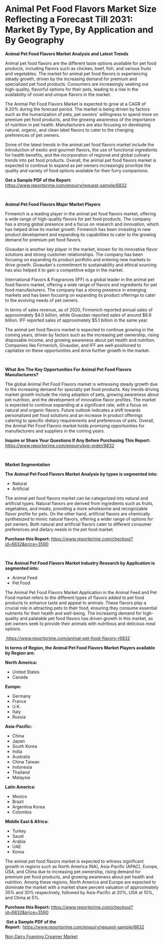 <p><h1>Animal Pet Food Flavors Market Size Reflecting a Forecast Till 2031: Market By Type, By Application and By Geography</h1></p><p><strong>Animal Pet Food Flavors Market Analysis and Latest Trends</strong></p>
<p><p>Animal pet food flavors are the different taste options available for pet food products, including flavors such as chicken, beef, fish, and various fruits and vegetables. The market for animal pet food flavors is experiencing steady growth, driven by the increasing demand for premium and specialized pet food products. Consumers are increasingly seeking out high-quality, flavorful options for their pets, leading to a rise in the availability of novel and unique flavors in the market.</p><p>The Animal Pet Food Flavors Market is expected to grow at a CAGR of 9.20% during the forecast period. The market is being driven by factors such as the humanization of pets, pet owners' willingness to spend more on premium pet food products, and the growing awareness of the importance of nutrition in pet health. Manufacturers are also focusing on developing natural, organic, and clean label flavors to cater to the changing preferences of pet owners.</p><p>Some of the latest trends in the animal pet food flavors market include the introduction of exotic and gourmet flavors, the use of functional ingredients for health benefits, and the incorporation of regional and global culinary trends into pet food products. Overall, the animal pet food flavors market is expected to continue to expand as pet owners increasingly prioritize the quality and variety of food options available for their furry companions.</p></p>
<p><strong>Get a Sample PDF of the Report:&nbsp;</strong> <a href="https://www.reportprime.com/enquiry/request-sample/6832">https://www.reportprime.com/enquiry/request-sample/6832</a></p>
<p>&nbsp;</p>
<p><strong>Animal Pet Food Flavors Major Market Players</strong></p>
<p><p>Firmenich is a leading player in the animal pet food flavors market, offering a wide range of high-quality flavors for pet food products. The company has a strong global presence and a focus on research and innovation, which has helped drive its market growth. Firmenich has been investing in new product development and expanding its capabilities to cater to the growing demand for premium pet food flavors.</p><p>Givaudan is another key player in the market, known for its innovative flavor solutions and strong customer relationships. The company has been focusing on expanding its product portfolio and entering new markets to drive growth. Givaudan's commitment to sustainability and ethical sourcing has also helped it to gain a competitive edge in the market.</p><p>International Flavors & Fragrances (IFF) is a global leader in the animal pet food flavors market, offering a wide range of flavors and ingredients for pet food manufacturers. The company has a strong presence in emerging markets and has been focusing on expanding its product offerings to cater to the evolving needs of pet owners.</p><p>In terms of sales revenue, as of 2020, Firmenich reported annual sales of approximately $4.0 billion, while Givaudan reported sales of around $6.8 billion. IFF reported sales of approximately $5.1 billion in the same year.</p><p>The animal pet food flavors market is expected to continue growing in the coming years, driven by factors such as the increasing pet ownership, rising disposable income, and growing awareness about pet health and nutrition. Companies like Firmenich, Givaudan, and IFF are well-positioned to capitalize on these opportunities and drive further growth in the market.</p></p>
<p>&nbsp;</p>
<p><strong>What Are The Key Opportunities For Animal Pet Food Flavors Manufacturers?</strong></p>
<p><p>The global Animal Pet Food Flavors market is witnessing steady growth due to the increasing demand for specialty pet food products. Key trends driving market growth include the rising adoption of pets, growing awareness about pet nutrition, and the development of innovative flavor profiles. The market is expected to continue expanding at a significant rate, with a focus on natural and organic flavors. Future outlook indicates a shift towards personalized pet food solutions and an increase in product offerings catering to specific dietary requirements and preferences of pets. Overall, the Animal Pet Food Flavors market holds promising opportunities for manufacturers and suppliers in the coming years.</p></p>
<p><strong>Inquire or Share Your Questions If Any Before Purchasing This Report:</strong> <a href="https://www.reportprime.com/enquiry/pre-order/6832">https://www.reportprime.com/enquiry/pre-order/6832</a></p>
<p>&nbsp;</p>
<p><strong>Market Segmentation</strong></p>
<p><strong>The Animal Pet Food Flavors Market Analysis by types is segmented into:</strong></p>
<p><ul><li>Natural</li><li>Artificial</li></ul></p>
<p><p>The animal pet food flavors market can be categorized into natural and artificial types. Natural flavors are derived from ingredients such as fruits, vegetables, and meats, providing a more wholesome and recognizable flavor profile for pets. On the other hand, artificial flavors are chemically synthesized to mimic natural flavors, offering a wider range of options for pet owners. Both natural and artificial flavors cater to different consumer preferences and dietary needs in the pet food market.</p></p>
<p><strong>Purchase this Report:&nbsp;</strong><a href="https://www.reportprime.com/checkout?id=6832&price=3590">https://www.reportprime.com/checkout?id=6832&price=3590</a></p>
<p>&nbsp;</p>
<p><strong>The Animal Pet Food Flavors Market Industry Research by Application is segmented into:</strong></p>
<p><ul><li>Animal Feed</li><li>Pet Food</li></ul></p>
<p><p>The Animal Pet Food Flavors Market Application in the Animal Feed and Pet Food market refers to the different types of flavors added to pet food products to enhance taste and appeal to animals. These flavors play a crucial role in attracting pets to their food, ensuring they consume essential nutrients for their health and well-being. The increasing demand for high-quality and palatable pet food flavors has driven growth in this market, as pet owners seek to provide their animals with nutritious and delicious meal options.</p></p>
<p><a href="https://www.reportprime.com/animal-pet-food-flavors-r6832">&nbsp;https://www.reportprime.com/animal-pet-food-flavors-r6832</a></p>
<p><strong>In terms of Region, the Animal Pet Food Flavors Market Players available by Region are:</strong></p>
<p>
    <p> <strong> North America: </strong>
        <ul>
            <li>United States</li>
            <li>Canada</li>
        </ul>
        </p> 
    <p> <strong> Europe: </strong>
        <ul>
            <li>Germany</li>
            <li>France</li>
            <li>U.K.</li>
            <li>Italy</li>
            <li>Russia</li>
        </ul>
        </p> 
    <p> <strong> Asia-Pacific: </strong>
        <ul>
            <li>China</li>
            <li>Japan</li>
            <li>South Korea</li>
            <li>India</li>
            <li>Australia</li>
            <li>China Taiwan</li>
            <li>Indonesia</li>
            <li>Thailand</li>
            <li>Malaysia</li>
        </ul>
        </p> 
    <p> <strong> Latin America: </strong>
        <ul>
            <li>Mexico</li>
            <li>Brazil</li>
            <li>Argentina Korea</li>
            <li>Colombia</li>
        </ul>
        </p> 
    <p> <strong> Middle East & Africa: </strong>
        <ul>
            <li>Turkey</li>
            <li>Saudi</li>
            <li>Arabia</li>
            <li>UAE</li>
            <li>Korea</li>
        </ul>
    </p>
    </p>
<p><p>The animal pet food flavors market is expected to witness significant growth in regions such as North America (NA), Asia-Pacific (APAC), Europe, USA, and China due to increasing pet ownership, rising demand for premium pet food products, and growing awareness about pet health and nutrition. Among these regions, North America and Europe are expected to dominate the market with a market share percent valuation of approximately 35% and 30% respectively, followed by Asia-Pacific at 20%, USA at 10%, and China at 5%.</p></p>
<p><strong>Purchase this Report: </strong><a href="https://www.reportprime.com/checkout?id=6832&price=3590">https://www.reportprime.com/checkout?id=6832&price=3590</a></p>
<p>&nbsp;<strong>Get a Sample PDF of the Report:&nbsp;&nbsp;</strong><a href="https://www.reportprime.com/enquiry/request-sample/6832">https://www.reportprime.com/enquiry/request-sample/6832</a></p>
<p><strong></strong></p>
<p><p><a href="https://github.com/nicoletavirag/Market-Research-Report-List-5/blob/main/non-dairy-foaming-creamer-market.md">Non Dairy Foaming Creamer Market</a></p></p>